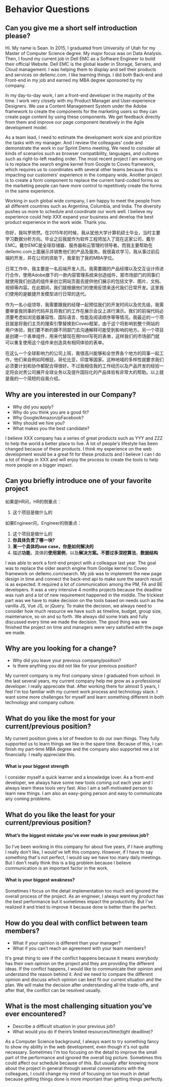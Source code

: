 # Behavior Questions

## Can you give me a short self introduction please?

Hi. My name is Sean. In 2015, I graduated from University of Utah for my Master of Computer Science degree. My major focus was on Data Analysis. Then, I found my current job in Dell EMC as a Software Engineer to build their official Website. Dell EMC is the global leader in Storage, Servers, and Cloud management. I was helping them to display and sell their products and services on dellemc.com. I like learning things. I did both Back-end and Front-end in my job and earned my MBA degree sponsored by my company.

In my day-to-day work, I am a front-end developer in the majority of the time. I work very closely with my Product Manager and User-experience Designers. We use a Content Management System under the Adobe framework to create the components for the marketing users so they can create page content by using these components. We get feedback directly from them and improve our page component iteratively in the Agile development model. 

As a team lead, I need to estimate the development work size and prioritize the tasks with my manager. And I review the colleagues' code and demonstrate the work in our Sprint Demo meeting. We need to consider all kinds of scenarios such as browser compatibility, languages, and cultures such as right-to-left reading order. The most recent project I am working on is to replace the search engine kernel from Google to Coveo framework, which requires us to coordinates with several other teams because this is impacting our customers' experience in the company wide. Another project is to create a form component to replace the current hard-coded forms so the marketing people can have more control to repetitively create the forms in the same experience.

Working in such global wide company, I am happy to meet the people from all different countries such as Argentina, Columbia, and India. The diversity pushes us more to schedule and coordinate our work well. I believe my experience could help XXX expand your business and develop the best product experience in the work wide. Thank you.

你好，我叫罗欣然。在2015年的时候，我从犹他大学计算机硕士毕业，当时主要学习数据分析方向。毕业之后我就作为软件工程师加入了现在这家公司，戴尔EMC。戴尔EMC是全球存储器、服务器和云管理的领导者。而我主要帮助在dellemc.com上面展示并销售他们的产品及服务。我很喜欢学习，我从事过前后端的开发，并在公司的资助下，我拿到了我的MBA学位。

日常工作中，我主要是一名前端开发人员。我需要跟的产品经理以及交互设计师进行合作，使用Adobe旗下的一款内容管理系统来创造组件，那市场部门的同事们就使用我们创造的组件来创立网站页面去提供他们展示的包括文字、图片、文档、视频等内容。在此期间，我们就根据他们的使用反馈来迭代我们日常开发。这里我们使用的是敏捷开发模型进行日常的迭代。

作为一名小组领导，我需要跟我的经理一起预估我们的开发时间以及优先级，我需要审查我同事的代码并且将我们的工作在展示会议上进行演示。我们的前端代码必须要考虑如浏览器兼容性、国际语言、性能及阅读顺序等等情况。我最近的一个项目就是将我们主页的搜索引擎替换到Coveo框架，由于这个将影响到整个网站的用户体验，我们要不断的跟不同部门去沟通解释可能受到影响的地方。另一个项目是创建一个表单组件，用来代替现在用html写死的表单，这样我们的市场部门就可以重复使用这个组件来创造具有相同体验的表单。

在这么一个全球影响力的公司上班，我很高兴能够和全世界各个地方的同事一起工作，他们来自例如阿根廷，哥伦比亚，印度等国家。这种地域的多样性就要求我们必须要计划和协作都配合得很好。不过我相信我的工作经历以及产品开发的经验一定将会对贵公司展开全球业务以及提升国际化的产品体验有非常大的帮助。以上就是我的一个简短的自我介绍。

## Why are you interested in our Company?

* Why did you apply? 
* Why do you think you are a good fit? 
* Why Google/Amazon/pFacebook? 
* Why should we hire you? 
* What makes you the best candidate? 

I believe XXX company has a series of great products such as YYY and ZZZ to help the world a better place to live. A lot of people's lifestyle has been changed because of these products. I think my experience on the web development would be a great fit for these products and I believe I can I do a lot of things in XXX and will enjoy the process to create the tools to help more people on a bigger impact.

## Can you briefly introduce one of your favorite project

如果是HR问，HR的侧重点：

1. 这个项目是做什么的 

如果Engineer问，Engineer的侧重点：

1. 这个项目是做什么的 
2. **你具体负责了哪一块?** 
3. **某一个具体的use case，你是如何解决的** 
4. 描述**功能**，具体的**使用案例**，以及**解决方案。**不要过多**深挖算法**，**数据结构** 

I was able to work a font-end project with a colleague last year. The goal was to replace the older search engine from Goolge kernel to Coveo framework on dellemc.com/search. My job was to implement the new page design in time and connect the back-end api to make sure the search result is as expected. It required a lot of communication among the PM, FA and BE developers. It was a very intensive 4 months projects because the deadline was rush and a lot of new requirement happened in the middle. The trickiest part was we have to make decision on the tools based on needs such as the vanilla JS, Vue JS, or jQuery. To make the decision, we always need to consider how much resource we have such as timeline, budget, group size, maintenance, so on and so forth. We always did some trials and fully discussed every time we made the decision. The good thing was we finished the project on time and managers were very satisfied with the page we made.

## Why are you looking for a change?

* Why did you leave your previous company/position?
* Is there anything you did not like for your previous position?

My current company is my first company since I graduated from school. In the last several years, my current company help me grow as a professional developer. I really appreciate that. After working there for almost 5 years, I feel I'm too familiar with my current work process and technology stack. I want some more challenges for myself and learn something different in both technology and company culture.

## What do you like the most for your current/previous position?

My current position gives a lot of freedom to do our own things. They fully supported us to learn things we like in the spare time. Because of this, I can finish my part-time MBA degree and the company also supported me a lot financially. I really appreciate this.

#### What is your biggest strength

I consider myself a quick learner and a knowledge lover. As a front-end developer, we always have some new tools coming out each year and I always learn these tools very fast. Also I am a self-motivated person to learn new things. I am also an easy-going person and easy to communicate any coming problems.

## What do you like the least for your current/previous position?

#### What’s the biggest mistake you’ve ever made in your previous job?

So I've been working in this company for about five years, if I have anything I really don't like, I would've left this company. However, if I have to say something that's not perfect, I would say we have too many daily meetings. But I don't really think this is a big problem because I believe communication is an important factor in the work.

#### What is your biggest weakness?

Sometimes I focus on the detail implementation too much and ignored the overall process of the project. As an engineer, I always want my product has the best performance but it sometimes impact the productivity. But I've realized it and tried to improve it because done is better than the perfect.

## How do you deal with conflict between team members?

* What if your opinion is different than your manager?
* What if you can't reach an agreement with your team members?

It's great thing to see if the conflict happens because it means everybody has their own opinion on the project and they are providing the different ideas. If the conflict happens, I would like to communicate their opinion and understand the reason behind it. And we need to compare the different opinion and discuss which opinion can best fit our current situation and the plan. We will make the decision after understanding all the trade-offs, and after that, the conflict can be resolved usually.

## What is the most challenging situation you’ve ever encountered?

* Describe a difficult situation in your previous job?
* What would you do if there’s limited resources/time\(tight deadline\)?

As a Computer Science background, I always want to try something fancy to show my ability in the web development, even though it's not quite necessary. Sometimes I'm too focusing on the detail to improve the small part of the performance and ignored the overall big picture. Sometimes this could affect our schedule because of this. But usually after knowing more about the project in general through several conversations with the colleagues, I could change my mind of focusing on too much in detail because getting things done is more important than getting things perfectly.

